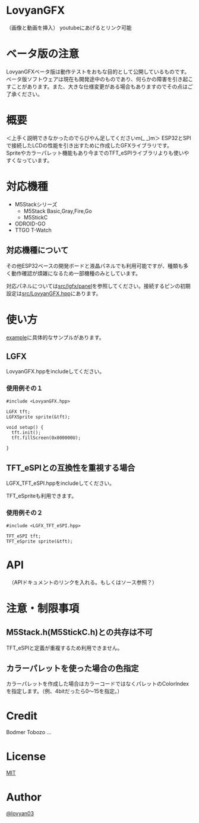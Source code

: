 # LovyanGFX
（画像と動画を挿入）
youtubeにあげるとリンク可能

# ベータ版の注意
  LovyanGFXベータ版は動作テストをおもな目的として公開しているものです。ベータ版ソフトウェアは現在も開発途中のものであり、何らかの障害を引き起こすことがあります。また、大きな仕様変更がある場合もありますのでその点はご了承ください。

# 概要
＜上手く説明できなかったのでらびやん足してくださいm(_ _)m＞
ESP32とSPIで接続したLCDの性能を引き出すために作成したGFXライブラリです。  
Spriteやカラーパレット機能もあり今までのTFT_eSPIライブラリよりも使いやすくなっています。

# 対応機種
- M5Stackシリーズ
    - M5Stack Basic,Gray,Fire,Go
    - M5StickC
- ODROID-GO
- TTGO T-Watch
## 対応機種について
  その他ESP32ベースの開発ボードと液晶パネルでも利用可能ですが、種類も多く動作確認が煩雑になるため一部機種のみとしています。
  
  対応パネルについては[src/lgfx/panel](src/lgfx/panel)を参照してください。接続するピンの初期設定は[src/LovyanGFX.hpp](src/LovyanGFX.hpp)にあります。

# 使い方
[example](example)に具体的なサンプルがあります。
## LGFX
LovyanGFX.hppをincludeしてください。 
### 使用例その１
```
#include <LovyanGFX.hpp>

LGFX tft;
LGFXSprite sprite(&tft);

void setup() {
  tft.init();
  tft.fillScreen(0x000000U);

}
```

## TFT_eSPIとの互換性を重視する場合  
LGFX_TFT_eSPI.hppをincludeしてください。

TFT_eSpriteも利用できます。
### 使用例その２
```
#include <LGFX_TFT_eSPI.hpp>

TFT_eSPI tft;
TFT_eSprite sprite(&tft);
```

# 

# API
　（APIドキュメントのリンクを入れる。もしくはソース参照？）

# 注意・制限事項
## M5Stack.h(M5StickC.h)との共存は不可
TFT_eSPIと定義が重複するため利用できません。

## カラーパレットを使った場合の色指定

カラーパレットを作成した場合はカラーコードではなくパレットのColorIndexを指定します。（例、4bitだったら0～15を指定。）


# Credit
  Bodmer
  Tobozo
  ...

# License
[MIT]()

# Author
[@lovyan03](https://twitter.com/lovyan03)